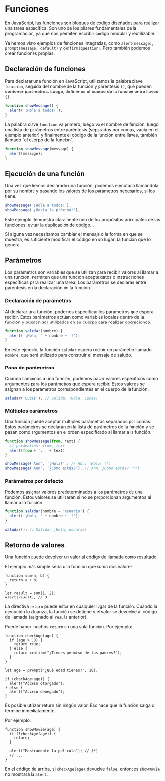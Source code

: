 # Funciones

En JavaScript, las funciones son bloques de código diseñados para realizar una tarea específica. Son uno de los pilares fundamentales de la programación, ya que nos permiten escribir código modular y reutilizable.

Ya hemos visto ejemplos de funciones integradas, como `alert(message)`, `prompt(message, default)` y `confirm(question)`. Pero también podemos crear funciones propias.

## Declaración de funciones

Para declarar una función en JavaScript, utilizamos la palabra clave `function`, seguida del nombre de la función y paréntesis `()`, que pueden contener parámetros. Luego, definimos el cuerpo de la función entre llaves `{}`.

```js
function showMessage() {
  alert('¡Hola a todos!');
}
```

La palabra clave `function` va primero, luego va el nombre de función, luego una lista de parámetros entre paréntesis (separados por comas, vacía en el ejemplo anterior) y finalmente el código de la función entre llaves, también llamado “el cuerpo de la función”.

```js
function showMessage(message) {
  alert(message);
}
```

## Ejecución de una función

Una vez que hemos declarado una función, podemos ejecutarla llamándola por su nombre y pasando los valores de los parámetros necesarios, si los tiene.

```js
showMessage('¡Hola a todos!');
showMessage('¡Hasta la próxima!');
```

Este ejemplo demuestra claramente uno de los propósitos principales de las funciones: evitar la duplicación de código…

Si alguna vez necesitamos cambiar el mensaje o la forma en que se muestra, es suficiente modificar el código en un lugar: la función que lo genera.

## Parámetros

Los parámetros son variables que se utilizan para recibir valores al llamar a una función. Permiten que una función acepte datos o instrucciones específicas para realizar una tarea. Los parámetros se declaran entre paréntesis en la declaración de la función.

### Declaración de parámetros

Al declarar una función, podemos especificar los parámetros que espera recibir. Estos parámetros actúan como variables locales dentro de la función y pueden ser utilizados en su cuerpo para realizar operaciones.

```js
function saludar(nombre) {
  alert('¡Hola, ' + nombre + '!');
}
```

En este ejemplo, la función `saludar` espera recibir un parámetro llamado `nombre`, que será utilizado para construir el mensaje de saludo.

### Paso de parámetros

Cuando llamamos a una función, podemos pasar valores específicos como argumentos para los parámetros que espera recibir. Estos valores se asignan a los parámetros correspondientes en el cuerpo de la función.

```js
saludar('Lucas'); // Salida: ¡Hola, Lucas!
```

### Múltiples parámetros

Una función puede aceptar múltiples parámetros separados por comas. Estos parámetros se declaran en la lista de parámetros de la función y se pasan como argumentos en el orden especificado al llamar a la función.

```js
function showMessage(from, text) {
  // parámetros: from, text
  alert(from + ': ' + text);
}

showMessage('Ann', '¡Hola!'); // Ann: ¡Hola! (*)
showMessage('Ann', '¿Cómo estás?'); // Ann: ¿Cómo estás? (**)
```

### Parámetros por defecto

Podemos asignar valores predeterminados a los parámetros de una función. Estos valores se utilizarán si no se proporcionan argumentos al llamar a la función.

```js
function saludar(nombre = 'usuario') {
  alert('¡Hola, ' + nombre + '!');
}

saludar(); // Salida: ¡Hola, usuario!
```

## Retorno de valores

Una función puede devolver un valor al código de llamada como resultado.

El ejemplo más simple sería una función que suma dos valores:

```js{2}
function sum(a, b) {
  return a + b;
}

let result = sum(1, 2);
alert(result); // 3
```

La directiva `return` puede estar en cualquier lugar de la función. Cuando la ejecución lo alcanza, la función se detiene y el valor se devuelve al código de llamada (asignado al `result` anterior).

Puede haber muchos `return` en una sola función. Por ejemplo:

```js{3,5}
function checkAge(age) {
  if (age > 18) {
    return true;
  } else {
    return confirm("¿Tienes permiso de tus padres?");
  }
}

let age = prompt("¿Qué edad tienes?", 18);

if (checkAge(age)) {
  alert("Acceso otorgado");
} else {
  alert("Acceso denegado");
}
```

Es posible utilizar return sin ningún valor. Eso hace que la función salga o termine inmediatamente.

Por ejemplo:

```js{3}
function showMovie(age) {
  if (!checkAge(age)) {
    return;
  }

  alert("Mostrándote la película"); // (*)
  // ...
}
```

En el código de arriba, si `checkAge(age)` devuelve `false`, entonces `showMovie` no mostrará la `alert`.
